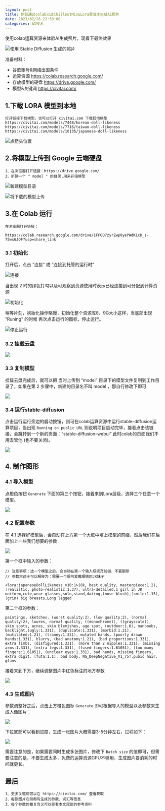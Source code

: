 ```yaml
---
layout: post
title: 体验通过colab以及ChilloutMix&Lora零成本生成AI照片
date: 2023/02/26 22:50:00
categories: AI技术
---
```


使用colab运算资源来体验AI生成照片，现看下最终效果

![使用 Stable Diffusion 生成的照片](https://resource.static.tencent.itan90.cn/mac_pic/2023-02-26/WjDPGO.jpg)

<!--more-->

准备材料：

- 谷歌账号&网络出国条件
- 运算资源 https://colab.research.google.com/ 
- 存放模型的硬盘 https://drive.google.com/ 
- 模型&关键词 https://civitai.com/


## 1.下载 LORA 模型到本地

```
打开链接下载模型，也可以打开 civitai.com 下载其他模型
https://civitai.com/models/7448/korean-doll-likeness
https://civitai.com/models/7716/taiwan-doll-likeness
https://civitai.com/models/10135/japanese-doll-likeness
```


![点箭头位置](https://resource.static.tencent.itan90.cn/mac_pic/2023-02-26/PKHuAX.jpg)

## 2.将模型上传到 Google 云端硬盘

```
1、在浏览器打开链接：https://drive.google.com/
2、新建一个 " model " 的目录,用来存储模型
```

![新建模型目录](https://resource.static.tencent.itan90.cn/mac_pic/2023-02-26/vUuw7A.png)


![将下载的模型上传](https://resource.static.tencent.itan90.cn/mac_pic/2023-02-26/igfEIX.jpg)

## 3.在 Colab 运行

```
在浏览器打开链接：

https://colab.research.google.com/drive/1FFGO7zyrZwp0yePWdK1cH_s-75wx6JOF?usp=share_link
```

### 3.1 初始化

打开后，点击 “连接” 或 “连接到托管的运行时”

![连接](https://resource.static.tencent.itan90.cn/mac_pic/2023-02-26/5saVpI.png)

当出现 2 时的绿色打勾以及可观察到资源使用时表示已经连接到可分配到计算资源

![初始化](https://resource.static.tencent.itan90.cn/mac_pic/2023-02-26/s0EXBi.png)

稍等片刻，初始化操作略慢，初始化整个资源库8、9G大小这样，当底部出现 “Runing” 的时候 再次点击运行的图标，停止运行。

![停止运行](https://resource.static.tencent.itan90.cn/mac_pic/2023-02-26/e1xldA.png)

### 3.2 挂载云盘

![](https://resource.static.tencent.itan90.cn/mac_pic/2023-02-26/gZChT3.png)

### 3.3 复制模型

挂载云盘完成后，就可以把 当时上传到 “model” 目录下的模型文件复制到工作目录了，如果在第 2 步骤中，新建的目录名不叫 model ，那自行修改下即可

![](https://resource.static.tencent.itan90.cn/mac_pic/2023-02-26/abOunF.png)

### 3.4 运行stable-diffusion

点击运行运行旁边的启动按钮，则可在colab运算资源中运行stable-diffusion运算项目，当出现 `Running on public URL` 则说明项目启动完毕，接着点击该链接，会跳转到一个新的页面：“stable-diffusion-webui” 此时colab的页面我们不用去管他 (也不要关闭)。

![](https://resource.static.tencent.itan90.cn/mac_pic/2023-02-26/urkl4u.png)


## 4. 制作图形

### 4.1 导入模型

点橙色按钮 `Generate` 下面的第三个按钮，接着来到Lora层级，选择三个任意一个模型。

![](https://resource.static.tencent.itan90.cn/mac_pic/2023-02-26/NVGsNZ.jpg)

### 4.2 配置参数

在 4.1 选择好模型后，会自动在上方第一个大框中填上模型的前缀，然后我们在后面加上一些我们想要的参数

![](https://resource.static.tencent.itan90.cn/mac_pic/2023-02-26/POdms6.png)

第一个框中输入的参数：

```
// 注意事项：选一个模型之后，会自动在第一个输入框填充前缀，不要删除
// 参数大孩子可以解释为：需要一个很可爱戴眼镜的JK妹子 

<lora:japaneseDollLikeness_v10:1>(8k, best quality, masterpiece:1.2), (realistic, photo-realistic:1.37), ultra-detailed,1 girl in JK uniform,cute,wear glasses,solo,stand,dating,(nose blush),(smile:1.15),(grin) big breasts,Long legged
```

第二个框的参数：

```
paintings, sketches, (worst quality:2), (low quality:2), (normal quality:2), lowres, normal quality, ((monochrome)), ((grayscale)), skin spots, acnes, skin blemishes, age spot, (outdoor:1.6), manboobs, backlight,(ugly:1.331), (duplicate:1.331), (morbid:1.21), (mutilated:1.21), (tranny:1.331), mutated hands, (poorly drawn hands:1.331), blurry, (bad anatomy:1.21), (bad proportions:1.331), extra limbs, (disfigured:1.331), (more than 2 nipples:1.331), (missing arms:1.331), (extra legs:1.331), (fused fingers:1.61051), (too many fingers:1.61051), (unclear eyes:1.331), bad hands, missing fingers, extra digit, (futa:1.1), bad body, NG_DeepNegative_V1_75T,pubic hair, glans
```

接着来到下方，继续调整图片中红色标注的地方参数

![](https://resource.static.tencent.itan90.cn/mac_pic/2023-02-26/bIg478.jpg)

### 4.3 生成图片

参数调整好之后，点击上方橙色图标 `Generate` 即可根据导入的模型以及参数来生成人像图片：

![](https://resource.static.tencent.itan90.cn/mac_pic/2023-02-26/QEAieS.png)

下拉底部可以看到进度，生成一张图片大概需要3-5分钟左右，过程如下：

![](https://resource.static.tencent.itan90.cn/mac_pic/2023-02-26/d5r9mQ.png)

需要注意的是，如果需要同时生成多张图片，修改下 `Batch size` 的值即可，但需要注意的是，不要生成太多，免费的运算资源GPU不够用，生成图片要消耗的时间就更长。

## 最后

```
1、更多关键词可以在 https://civitai.com/ 查看获取
2、每张图片右侧都有生成的参数、词汇等信息
3、每个参数的相关含义可以查看本文尾部的参考资料
```